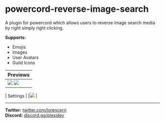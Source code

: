 # powercord-reverse-image-search

A plugin for powercord which allows users to reverse image search media by right simply right clicking.

**Supports:**

-   Emojis
-   Images
-   User Avatars
-   Guild Icons

| Previews                                                                  |
| ------------------------------------------------------------------------- |
| ![](https://i.imgur.com/QW0mq4j.gif) ![](https://i.imgur.com/2leN7um.png) |

| Settings |
|![](https://i.imgur.com/h19Z9Zr.png) |

---

**Twitter:** [twitter.com/lorencerri](https://twitter.com/lorencerri) <br>
**Discord:** [discord.gg/plexidev](https://discord.gg/plexidev)

